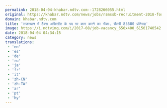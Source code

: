 ```yaml
---
permalink: 2018-04-04-khabar.ndtv.com--1728266055.html
original: https://khabar.ndtv.com/news/jobs/rsmssb-recruitment-2018-for-162-tax-assistant-post-salary-85500-per-month-1826475
domain: khabar.ndtv.com
title: 'राजस्थान में टैक्स असिस्टेंट के पद पर काम करने का मौका, सैलरी 85500 प्रतिमाह'
image: https://i.ndtvimg.com/i/2017-08/job-vacancy_650x400_61501740542.jpg
date: 2018-04-04 04:34:15
category: news
translations: 
 - 'en'
 - 'es'
 - 'de'
 - 'ru'
 - 'ja'
 - 'fr'
 - 'it'
 - 'zh-CN'
 - 'zh-TW'
 - 'ar'
 - 'pt'
 - 'hy'
---
```


